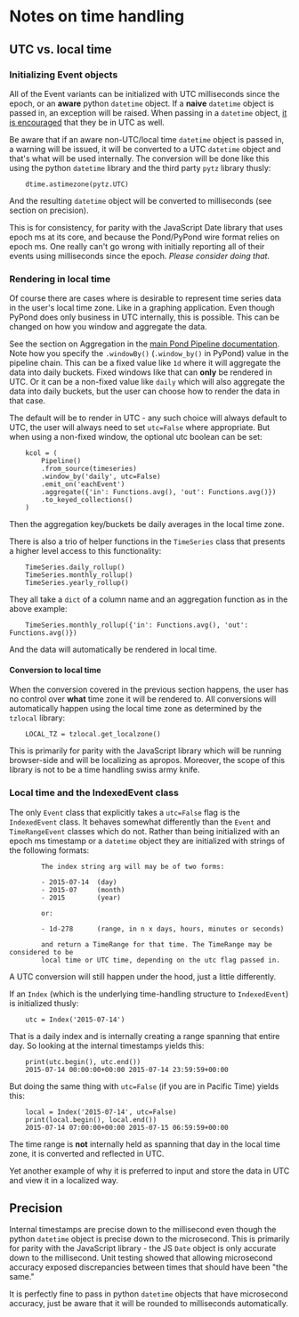 # Notes on time handling

## UTC vs. local time

### Initializing Event objects

All of the Event variants can be initialized with  UTC milliseconds since the epoch, or an **aware** python `datetime` object. If a **naive** `datetime` object is passed in, an exception will be raised. When passing in a `datetime` object, [it is encouraged](https://www.youtube.com/watch?v=-5wpm-gesOY) that they be in UTC as well.

Be aware that if an aware non-UTC/local time `datetime` object is passed in, a warning will be issued, it will be converted to a UTC `datetime` object and that's what will be used internally.  The conversion will be done like this using the python `datetime` library and the third party `pytz` library thusly:

```
    dtime.astimezone(pytz.UTC)
```

And the resulting `datetime` object will be converted to milliseconds (see section on precision).

This is for consistency, for parity with the JavaScript Date library that uses epoch ms at its core, and because the Pond/PyPond wire format relies on epoch ms. One really can't go wrong with initially reporting all of their events using milliseconds since the epoch. *Please consider doing that.*

### Rendering in local time

Of course there are cases where is desirable to represent time series data in the user's local time zone. Like in a graphing application. Even though PyPond does only business in UTC internally, this is possible. This can be changed on how you window and aggregate the data.

See the section on Aggregation in the [main Pond Pipeline documentation](http://software.es.net/pond/#/pipeline). Note how you specify the `.windowBy()` (`.window_by()` in PyPond) value in the pipeline chain. This can be a fixed value like `1d` where it will aggregate the data into daily buckets. Fixed windows like that can **only** be rendered in UTC. Or it can be a non-fixed value like `daily` which will also aggregate the data into daily buckets, but the user can choose how to render the data in that case.

The default will be to render in UTC - any such choice will always default to UTC, the user will always need to set `utc=False` where appropriate. But when using a non-fixed window, the optional utc boolean can be set:

```
    kcol = (
        Pipeline()
        .from_source(timeseries)
        .window_by('daily', utc=False)
        .emit_on('eachEvent')
        .aggregate({'in': Functions.avg(), 'out': Functions.avg()})
        .to_keyed_collections()
    )
```
Then the aggregation key/buckets be daily averages in the local time zone.

There is also a trio of helper functions in the `TimeSeries` class that presents a higher level access to this functionality:

```
    TimeSeries.daily_rollup()
    TimeSeries.monthly_rollup()
    TimeSeries.yearly_rollup()
```
They all take a `dict` of a column name and an aggregation function as in the above example:

```
    TimeSeries.monthly_rollup({'in': Functions.avg(), 'out': Functions.avg()})
```
And the data will automatically be rendered in local time.

#### Conversion to local time

When the conversion covered in the previous section happens, the user has no control over **what** time zone it will be rendered to.  All conversions will automatically happen using the local time zone as determined by the `tzlocal` library:

```
    LOCAL_TZ = tzlocal.get_localzone()
```
This is primarily for parity with the JavaScript library which will be running browser-side and will be localizing as apropos. Moreover, the scope of this library is not to be a time handling swiss army knife.

### Local time and the IndexedEvent class

The only `Event` class that explicitly takes a `utc=False` flag is the `IndexedEvent` class. It behaves somewhat differently than the `Event` and `TimeRangeEvent` classes which do not.  Rather than being initialized with an epoch ms timestamp or a `datetime` object they are initialized with strings of the following formats:

```
        The index string arg will may be of two forms:

        - 2015-07-14  (day)
        - 2015-07     (month)
        - 2015        (year)

        or:

        - 1d-278      (range, in n x days, hours, minutes or seconds)

        and return a TimeRange for that time. The TimeRange may be considered to be
        local time or UTC time, depending on the utc flag passed in.
```
A UTC conversion will still happen under the hood, just a little differently.

If an `Index` (which is the underlying time-handling structure to `IndexedEvent`) is initialized thusly:

```
    utc = Index('2015-07-14')
```
That is a daily index and is internally creating a range spanning that entire day. So looking at the internal timestamps yields this:

```
    print(utc.begin(), utc.end())
    2015-07-14 00:00:00+00:00 2015-07-14 23:59:59+00:00
```

But doing the same thing with `utc=False` (if you are in Pacific Time) yields this:

```
    local = Index('2015-07-14', utc=False)
    print(local.begin(), local.end())
    2015-07-14 07:00:00+00:00 2015-07-15 06:59:59+00:00
```
The time range is **not** internally held as spanning that day in the local time zone, it is converted and reflected in UTC.

Yet another example of why it is preferred to input and store the data in UTC and view it in a localized way.

## Precision

Internal timestamps are precise down to the millisecond even though the python `datetime` object is precise down to the microsecond.  This is primarily for parity with the JavaScript library - the JS `Date` object is only accurate down to the millisecond. Unit testing showed that allowing microsecond accuracy exposed discrepancies between times that should have been "the same."

It is perfectly fine to pass in python `datetime` objects that have microsecond accuracy, just be aware that it will be rounded to milliseconds automatically.